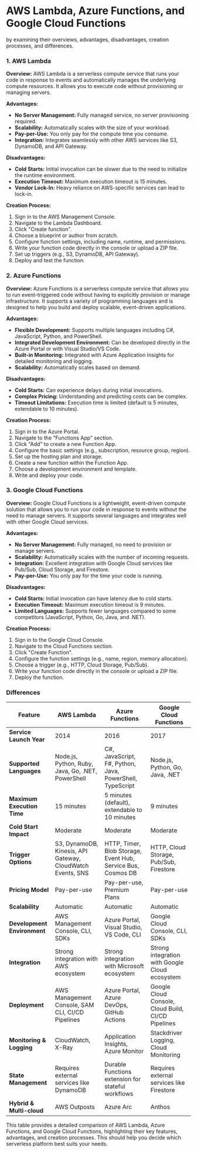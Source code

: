 <H1> AWS Lambda, Azure Functions, and Google Cloud Functions</H1> 
by examining their overviews, advantages, disadvantages, creation processes, and differences.

### 1. AWS Lambda

**Overview:**
AWS Lambda is a serverless compute service that runs your code in response to events and automatically manages the underlying compute resources. It allows you to execute code without provisioning or managing servers.

**Advantages:**
- **No Server Management:** Fully managed service, no server provisioning required.
- **Scalability:** Automatically scales with the size of your workload.
- **Pay-per-Use:** You only pay for the compute time you consume.
- **Integration:** Integrates seamlessly with other AWS services like S3, DynamoDB, and API Gateway.

**Disadvantages:**
- **Cold Starts:** Initial invocation can be slower due to the need to initialize the runtime environment.
- **Execution Timeout:** Maximum execution timeout is 15 minutes.
- **Vendor Lock-In:** Heavy reliance on AWS-specific services can lead to lock-in.

**Creation Process:**
1. Sign in to the AWS Management Console.
2. Navigate to the Lambda Dashboard.
3. Click "Create function".
4. Choose a blueprint or author from scratch.
5. Configure function settings, including name, runtime, and permissions.
6. Write your function code directly in the console or upload a ZIP file.
7. Set up triggers (e.g., S3, DynamoDB, API Gateway).
8. Deploy and test the function.

### 2. Azure Functions

**Overview:**
Azure Functions is a serverless compute service that allows you to run event-triggered code without having to explicitly provision or manage infrastructure. It supports a variety of programming languages and is designed to help you build and deploy scalable, event-driven applications.

**Advantages:**
- **Flexible Development:** Supports multiple languages including C#, JavaScript, Python, and PowerShell.
- **Integrated Development Environment:** Can be developed directly in the Azure Portal or with Visual Studio/VS Code.
- **Built-in Monitoring:** Integrated with Azure Application Insights for detailed monitoring and logging.
- **Scalability:** Automatically scales based on demand.

**Disadvantages:**
- **Cold Starts:** Can experience delays during initial invocations.
- **Complex Pricing:** Understanding and predicting costs can be complex.
- **Timeout Limitations:** Execution time is limited (default is 5 minutes, extendable to 10 minutes).

**Creation Process:**
1. Sign in to the Azure Portal.
2. Navigate to the "Functions App" section.
3. Click "Add" to create a new Function App.
4. Configure the basic settings (e.g., subscription, resource group, region).
5. Set up the hosting plan and storage.
6. Create a new function within the Function App.
7. Choose a development environment and template.
8. Write and deploy your code.

### 3. Google Cloud Functions

**Overview:**
Google Cloud Functions is a lightweight, event-driven compute solution that allows you to run your code in response to events without the need to manage servers. It supports several languages and integrates well with other Google Cloud services.

**Advantages:**
- **No Server Management:** Fully managed, no need to provision or manage servers.
- **Scalability:** Automatically scales with the number of incoming requests.
- **Integration:** Excellent integration with Google Cloud services like Pub/Sub, Cloud Storage, and Firestore.
- **Pay-per-Use:** You only pay for the time your code is running.

**Disadvantages:**
- **Cold Starts:** Initial invocation can have latency due to cold starts.
- **Execution Timeout:** Maximum execution timeout is 9 minutes.
- **Limited Languages:** Supports fewer languages compared to some competitors (JavaScript, Python, Go, Java, and .NET).

**Creation Process:**
1. Sign in to the Google Cloud Console.
2. Navigate to the Cloud Functions section.
3. Click "Create Function".
4. Configure the function settings (e.g., name, region, memory allocation).
5. Choose a trigger (e.g., HTTP, Cloud Storage, Pub/Sub).
6. Write your function code directly in the console or upload a ZIP file.
7. Deploy the function.

### Differences

| Feature                     | **AWS Lambda**                                                   | **Azure Functions**                                                | **Google Cloud Functions**                                         |
|-----------------------------|------------------------------------------------------------------|--------------------------------------------------------------------|--------------------------------------------------------------------|
| **Service Launch Year**     | 2014                                                             | 2016                                                               | 2017                                                               |
| **Supported Languages**     | Node.js, Python, Ruby, Java, Go, .NET, PowerShell                | C#, JavaScript, F#, Python, Java, PowerShell, TypeScript            | Node.js, Python, Go, Java, .NET                                    |
| **Maximum Execution Time**  | 15 minutes                                                      | 5 minutes (default), extendable to 10 minutes                      | 9 minutes                                                          |
| **Cold Start Impact**       | Moderate                                                        | Moderate                                                           | Moderate                                                           |
| **Trigger Options**         | S3, DynamoDB, Kinesis, API Gateway, CloudWatch Events, SNS       | HTTP, Timer, Blob Storage, Event Hub, Service Bus, Cosmos DB       | HTTP, Cloud Storage, Pub/Sub, Firestore                            |
| **Pricing Model**           | Pay-per-use                                                     | Pay-per-use, Premium Plans                                         | Pay-per-use                                                        |
| **Scalability**             | Automatic                                                       | Automatic                                                          | Automatic                                                          |
| **Development Environment** | AWS Management Console, CLI, SDKs                               | Azure Portal, Visual Studio, VS Code, CLI                          | Google Cloud Console, CLI, SDKs                                    |
| **Integration**             | Strong integration with AWS ecosystem                           | Strong integration with Microsoft ecosystem                        | Strong integration with Google Cloud ecosystem                     |
| **Deployment**              | AWS Management Console, SAM CLI, CI/CD Pipelines                | Azure Portal, Azure DevOps, GitHub Actions                         | Google Cloud Console, Cloud Build, CI/CD Pipelines                 |
| **Monitoring & Logging**    | CloudWatch, X-Ray                                               | Application Insights, Azure Monitor                                | Stackdriver Logging, Cloud Monitoring                              |
| **State Management**        | Requires external services like DynamoDB                        | Durable Functions extension for stateful workflows                 | Requires external services like Firestore                          |
| **Hybrid & Multi-cloud**    | AWS Outposts                                                    | Azure Arc                                                          | Anthos                                                             |

This table provides a detailed comparison of AWS Lambda, Azure Functions, and Google Cloud Functions, highlighting their key features, advantages, and creation processes. This should help you decide which serverless platform best suits your needs.
